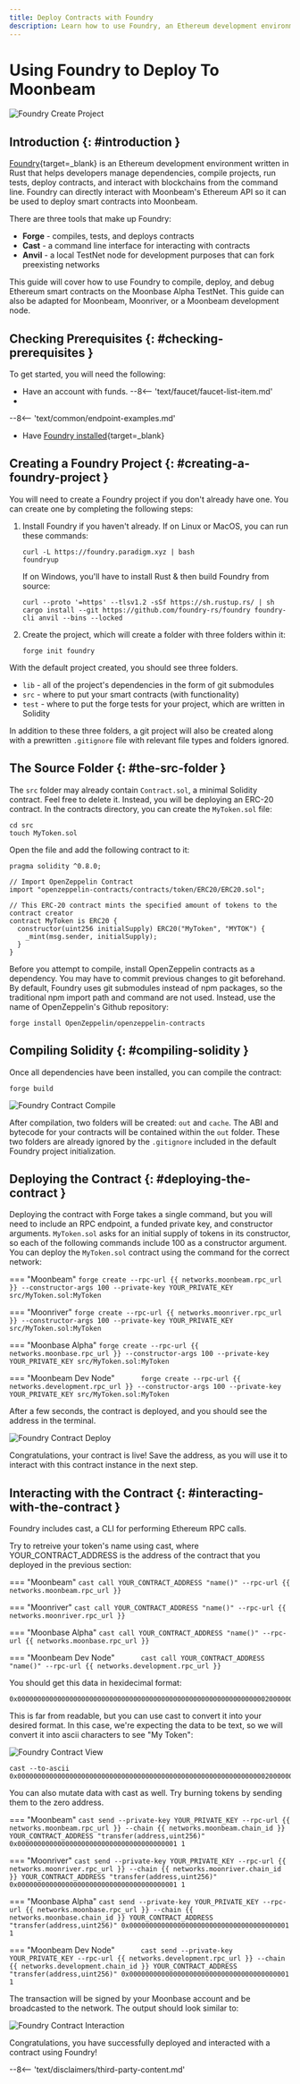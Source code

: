 ```yaml
---
title: Deploy Contracts with Foundry
description: Learn how to use Foundry, an Ethereum development environment, to compile, deploy, and debug Solidity smart contracts on Moonbeam.
---
```


# Using Foundry to Deploy To Moonbeam

![Foundry Create Project](/images/builders/build/eth-api/dev-env/foundry/foundry-banner.png)

## Introduction {: #introduction } 

[Foundry](https://github.com/foundry-rs/foundry){target=_blank} is an Ethereum development environment written in Rust that helps developers manage dependencies, compile projects, run tests, deploy contracts, and interact with blockchains from the command line. Foundry can directly interact with Moonbeam's Ethereum API so it can be used to deploy smart contracts into Moonbeam.

There are three tools that make up Foundry:  

- **Forge** - compiles, tests, and deploys contracts
- **Cast** - a command line interface for interacting with contracts
- **Anvil** - a local TestNet node for development purposes that can fork preexisting networks

This guide will cover how to use Foundry to compile, deploy, and debug Ethereum smart contracts on the Moonbase Alpha TestNet. This guide can also be adapted for Moonbeam, Moonriver, or a Moonbeam development node.

## Checking Prerequisites {: #checking-prerequisites } 

To get started, you will need the following:

 - Have an account with funds. 
  --8<-- 'text/faucet/faucet-list-item.md'
 - 
--8<-- 'text/common/endpoint-examples.md'
 - Have [Foundry installed](https://book.getfoundry.sh/getting-started/installation){target=_blank}

## Creating a Foundry Project {: #creating-a-foundry-project }

You will need to create a Foundry project if you don't already have one. You can create one by completing the following steps:

1. Install Foundry if you haven't already. If on Linux or MacOS, you can run these commands:
  
    ```
    curl -L https://foundry.paradigm.xyz | bash
    foundryup
    ```

    If on Windows, you'll have to install Rust & then build Foundry from source:

    ```
    curl --proto '=https' --tlsv1.2 -sSf https://sh.rustup.rs/ | sh
    cargo install --git https://github.com/foundry-rs/foundry foundry-cli anvil --bins --locked
    ```

2. Create the project, which will create a folder with three folders within it:
    ```
    forge init foundry
    ```

With the default project created, you should see three folders.  

- `lib` - all of the project's dependencies in the form of git submodules
- `src` - where to put your smart contracts (with functionality)
- `test` - where to put the forge tests for your project, which are written in Solidity

In addition to these three folders, a git project will also be created along with a prewritten `.gitignore` file with relevant file types and folders ignored.

## The Source Folder {: #the-src-folder } 

The `src` folder may already contain `Contract.sol`, a minimal Solidity contract. Feel free to delete it. Instead, you will be deploying an ERC-20 contract. In the contracts directory, you can create the `MyToken.sol` file:

```
cd src
touch MyToken.sol
```

Open the file and add the following contract to it:

```solidity
pragma solidity ^0.8.0;

// Import OpenZeppelin Contract
import "openzeppelin-contracts/contracts/token/ERC20/ERC20.sol";

// This ERC-20 contract mints the specified amount of tokens to the contract creator
contract MyToken is ERC20 {
  constructor(uint256 initialSupply) ERC20("MyToken", "MYTOK") {
    _mint(msg.sender, initialSupply);
  }
}
```

Before you attempt to compile, install OpenZeppelin contracts as a dependency. You may have to commit previous changes to git beforehand. By default, Foundry uses git submodules instead of npm packages, so the traditional npm import path and command are not used. Instead, use the name of OpenZeppelin's Github repository:

```
forge install OpenZeppelin/openzeppelin-contracts
```

## Compiling Solidity {: #compiling-solidity } 

Once all dependencies have been installed, you can compile the contract:

```
forge build
```

![Foundry Contract Compile](/images/builders/build/eth-api/dev-env/foundry/foundry-1.png)

After compilation, two folders will be created: `out` and `cache`. The ABI and bytecode for your contracts will be contained within the `out` folder. These two folders are already ignored by the `.gitignore` included in the default Foundry project initialization.

## Deploying the Contract {: #deploying-the-contract } 

Deploying the contract with Forge takes a single command, but you will need to include an RPC endpoint, a funded private key, and constructor arguments. `MyToken.sol` asks for an initial supply of tokens in its constructor, so each of the following commands include 100 as a constructor argument. You can deploy the `MyToken.sol` contract using the command for the correct network:

=== "Moonbeam"
    ```
    forge create --rpc-url {{ networks.moonbeam.rpc_url }} --constructor-args 100 --private-key YOUR_PRIVATE_KEY src/MyToken.sol:MyToken 
    ```

=== "Moonriver"
    ```
    forge create --rpc-url {{ networks.moonriver.rpc_url }} --constructor-args 100 --private-key YOUR_PRIVATE_KEY src/MyToken.sol:MyToken 
    ```

=== "Moonbase Alpha"
    ```
    forge create --rpc-url {{ networks.moonbase.rpc_url }} --constructor-args 100 --private-key YOUR_PRIVATE_KEY src/MyToken.sol:MyToken 
    ```

=== "Moonbeam Dev Node"
    ```      
    forge create --rpc-url {{ networks.development.rpc_url }} --constructor-args 100 --private-key YOUR_PRIVATE_KEY src/MyToken.sol:MyToken 
    ```

After a few seconds, the contract is deployed, and you should see the address in the terminal.

![Foundry Contract Deploy](/images/builders/build/eth-api/dev-env/foundry/foundry-2.png)

Congratulations, your contract is live! Save the address, as you will use it to interact with this contract instance in the next step.

## Interacting with the Contract {: #interacting-with-the-contract } 

Foundry includes cast, a CLI for performing Ethereum RPC calls. 

Try to retreive your token's name using cast, where YOUR_CONTRACT_ADDRESS is the address of the contract that you deployed in the previous section:

=== "Moonbeam"
    ```
    cast call YOUR_CONTRACT_ADDRESS "name()" --rpc-url {{ networks.moonbeam.rpc_url }}
    ```

=== "Moonriver"
    ```
    cast call YOUR_CONTRACT_ADDRESS "name()" --rpc-url {{ networks.moonriver.rpc_url }}
    ```

=== "Moonbase Alpha"
    ```
    cast call YOUR_CONTRACT_ADDRESS "name()" --rpc-url {{ networks.moonbase.rpc_url }}
    ```

=== "Moonbeam Dev Node"
    ```      
    cast call YOUR_CONTRACT_ADDRESS "name()" --rpc-url {{ networks.development.rpc_url }}
    ```

You should get this data in hexidecimal format:
```
0x000000000000000000000000000000000000000000000000000000000000002000000000000000000000000000000000000000000000000000000000000000074d79546f6b656e00000000000000000000000000000000000000000000000000
```

This is far from readable, but you can use cast to convert it into your desired format. In this case, we're expecting the data to be text, so we will convert it into ascii characters to see "My Token":

![Foundry Contract View](/images/builders/build/eth-api/dev-env/foundry/foundry-3.png)

```
cast --to-ascii 0x000000000000000000000000000000000000000000000000000000000000002000000000000000000000000000000000000000000000000000000000000000074d79546f6b656e00000000000000000000000000000000000000000000000000
```

You can also mutate data with cast as well. Try burning tokens by sending them to the zero address.

=== "Moonbeam"
    ```
    cast send --private-key YOUR_PRIVATE_KEY --rpc-url {{ networks.moonbeam.rpc_url }} --chain {{ networks.moonbeam.chain_id }} YOUR_CONTRACT_ADDRESS "transfer(address,uint256)" 0x0000000000000000000000000000000000000001 1
    ```

=== "Moonriver"
    ```
    cast send --private-key YOUR_PRIVATE_KEY --rpc-url {{ networks.moonriver.rpc_url }} --chain {{ networks.moonriver.chain_id }} YOUR_CONTRACT_ADDRESS "transfer(address,uint256)" 0x0000000000000000000000000000000000000001 1
    ```

=== "Moonbase Alpha"
    ```
    cast send --private-key YOUR_PRIVATE_KEY --rpc-url {{ networks.moonbase.rpc_url }} --chain {{ networks.moonbase.chain_id }} YOUR_CONTRACT_ADDRESS "transfer(address,uint256)" 0x0000000000000000000000000000000000000001 1
    ```

=== "Moonbeam Dev Node"
    ```      
    cast send --private-key YOUR_PRIVATE_KEY --rpc-url {{ networks.development.rpc_url }} --chain {{ networks.development.chain_id }} YOUR_CONTRACT_ADDRESS "transfer(address,uint256)" 0x0000000000000000000000000000000000000001 1
    ```

The transaction will be signed by your Moonbase account and be broadcasted to the network. The output should look similar to:

![Foundry Contract Interaction](/images/builders/build/eth-api/dev-env/foundry/foundry-4.png)

Congratulations, you have successfully deployed and interacted with a contract using Foundry!

--8<-- 'text/disclaimers/third-party-content.md'